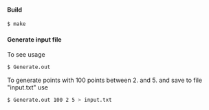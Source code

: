 #### Build
```bash
$ make
```

#### Generate input file
To see usage
```bash
$ Generate.out
```
To generate points with 100 points between 2. and 5. and save to file "input.txt" use
```bash
$ Generate.out 100 2 5 > input.txt
```
